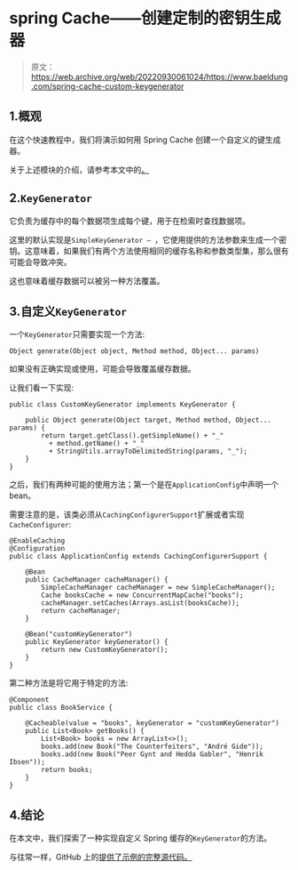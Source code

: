 # spring Cache——创建定制的密钥生成器

> 原文：<https://web.archive.org/web/20220930061024/https://www.baeldung.com/spring-cache-custom-keygenerator>

## 1.概观

在这个快速教程中，我们将演示如何用 Spring Cache 创建一个自定义的键生成器。

关于上述模块的介绍，请参考本文中的[。](/web/20221126214040/https://www.baeldung.com/spring-cache-tutorial)

## 2.`KeyGenerator`

它负责为缓存中的每个数据项生成每个键，用于在检索时查找数据项。

这里的默认实现是`SimpleKeyGenerator – `，它使用提供的方法参数来生成一个密钥。这意味着，如果我们有两个方法使用相同的缓存名称和参数类型集，那么很有可能会导致冲突。

这也意味着缓存数据可以被另一种方法覆盖。

## 3.自定义`KeyGenerator`

一个`KeyGenerator`只需要实现一个方法:

```
Object generate(Object object, Method method, Object... params)
```

如果没有正确实现或使用，可能会导致覆盖缓存数据。

让我们看一下实现:

```
public class CustomKeyGenerator implements KeyGenerator {

    public Object generate(Object target, Method method, Object... params) {
        return target.getClass().getSimpleName() + "_"
          + method.getName() + "_"
          + StringUtils.arrayToDelimitedString(params, "_");
    }
}
```

之后，我们有两种可能的使用方法；第一个是在`ApplicationConfig`中声明一个 bean。

需要注意的是，该类必须从`CachingConfigurerSupport`扩展或者实现`CacheConfigurer`:

```
@EnableCaching
@Configuration
public class ApplicationConfig extends CachingConfigurerSupport {

    @Bean
    public CacheManager cacheManager() {
        SimpleCacheManager cacheManager = new SimpleCacheManager();
        Cache booksCache = new ConcurrentMapCache("books");
        cacheManager.setCaches(Arrays.asList(booksCache));
        return cacheManager;
    }

    @Bean("customKeyGenerator")
    public KeyGenerator keyGenerator() {
        return new CustomKeyGenerator();
    }
}
```

第二种方法是将它用于特定的方法:

```
@Component
public class BookService {

    @Cacheable(value = "books", keyGenerator = "customKeyGenerator")
    public List<Book> getBooks() {
        List<Book> books = new ArrayList<>();
        books.add(new Book("The Counterfeiters", "André Gide"));
        books.add(new Book("Peer Gynt and Hedda Gabler", "Henrik Ibsen"));
        return books;
    }
}
```

## 4.结论

在本文中，我们探索了一种实现自定义 Spring 缓存的`KeyGenerator`的方法。

与往常一样，GitHub 上的[提供了示例的完整源代码。](https://web.archive.org/web/20221126214040/https://github.com/eugenp/tutorials/tree/master/spring-caching)